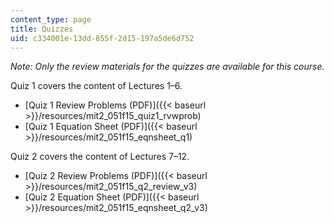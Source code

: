 ```yaml
---
content_type: page
title: Quizzes
uid: c334001e-13dd-855f-2d15-197a5de6d752
---
```


_Note: Only the review materials for the quizzes are available for this course._

Quiz 1 covers the content of Lectures 1–6.

*   [Quiz 1 Review Problems (PDF)]({{< baseurl >}}/resources/mit2_051f15_quiz1_rvwprob)
*   [Quiz 1 Equation Sheet (PDF)]({{< baseurl >}}/resources/mit2_051f15_eqnsheet_q1)

Quiz 2 covers the content of Lectures 7–12.

*   [Quiz 2 Review Problems (PDF)]({{< baseurl >}}/resources/mit2_051f15_q2_review_v3)
*   [Quiz 2 Equation Sheet (PDF)]({{< baseurl >}}/resources/mit2_051f15_eqnsheet_q2_v3)
